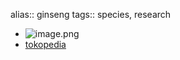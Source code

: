 alias:: ginseng
tags:: species, research

- ![image.png](https://peach-geographical-bat-397.mypinata.cloud/ipfs/QmPJovQWNmD4TRvHXdpGWfkj3tAUnpiQHcTZfPDVU9kdg5)
- [tokopedia](https://www.tokopedia.com/houseofprosperity/5-bibit-red-ginseng-korea-biji-benih-panax-ginseng-merah-korea?extParam=ivf%3Dfalse%26src%3Dsearch&refined=true)